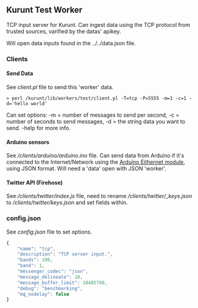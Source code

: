 ## Kurunt Test Worker

TCP input server for Kurunt. Can ingest data using the TCP protocol from trusted sources, varified by the datas' apikey.

Will open data inputs found in the ../../data.json file.

### Clients

#### Send Data

See _client.pl_ file to send this 'worker' data.

```
> perl /kurunt/lib/workers/test/client.pl -T=tcp -P=5555 -m=1 -c=1 -d='hello world'
```
Can set options: -m = number of messages to send per second, -c = number of seconds to send messages, -d = the string data you want to send. -help for more info.

#### Arduino sensors

See _/clients/arduino/arduino.ino_ file. Can send data from Arduino if it's connected to the Internet/Network using the [Arduino Eithernet module](http://arduino.cc/en/reference/ethernet), using JSON format. Will need a 'data' open with JSON 'worker'.

#### Twitter API (Firehose)

See _/clients/twitter/index.js_ file, need to rename _/clients/twitter/\_keys.json_ to _/clients/twitter/keys.json_ and set fields within.

### config.json

See _config.json_ file to set options.

```js
{
	"name": "tcp",
	"description": "TCP server input.",
	"bands": 100,
	"band": 1,
	"messenger_codec": "json",
	"message_delineate": 10,
	"message_buffer_limit": 10485760,
	"debug": "benchmarking",
	"mq_nodelay": false
}

```

